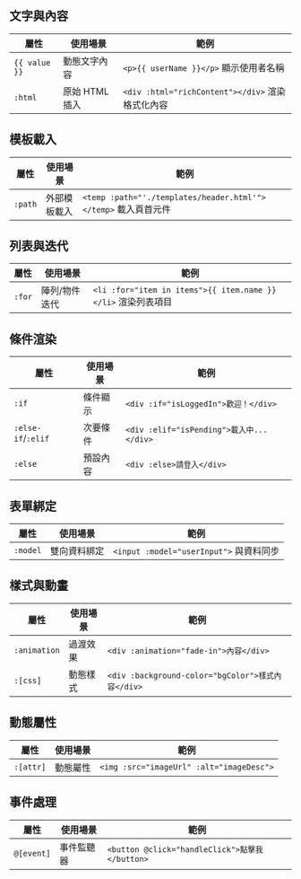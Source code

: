 ## 文字與內容
| 屬性 | 使用場景 | 範例 |
|-----------|----------|---------|
| `{{ value }}` | 動態文字內容 | `<p>{{ userName }}</p>` 顯示使用者名稱 |
| `:html` | 原始 HTML 插入 | `<div :html="richContent"></div>` 渲染格式化內容 |

## 模板載入
| 屬性 | 使用場景 | 範例 |
|-----------|----------|---------|
| `:path` | 外部模板載入 | `<temp :path="'./templates/header.html'"></temp>` 載入頁首元件 |

## 列表與迭代
| 屬性 | 使用場景 | 範例 |
|-----------|----------|---------|
| `:for` | 陣列/物件迭代 | `<li :for="item in items">{{ item.name }}</li>` 渲染列表項目 |

## 條件渲染
| 屬性 | 使用場景 | 範例 |
|-----------|----------|---------|
| `:if` | 條件顯示 | `<div :if="isLoggedIn">歡迎！</div>` |
| `:else-if`/`:elif` | 次要條件 | `<div :elif="isPending">載入中...</div>` |
| `:else` | 預設內容 | `<div :else>請登入</div>` |

## 表單綁定
| 屬性 | 使用場景 | 範例 |
|-----------|----------|---------|
| `:model` | 雙向資料綁定 | `<input :model="userInput">` 與資料同步 |

## 樣式與動畫
| 屬性 | 使用場景 | 範例 |
|-----------|----------|---------|
| `:animation` | 過渡效果 | `<div :animation="fade-in">內容</div>` |
| `:[css]` | 動態樣式 | `<div :background-color="bgColor">樣式內容</div>` |

## 動態屬性
| 屬性 | 使用場景 | 範例 |
|-----------|----------|---------|
| `:[attr]` | 動態屬性 | `<img :src="imageUrl" :alt="imageDesc">` |

## 事件處理
| 屬性 | 使用場景 | 範例 |
|-----------|----------|---------|
| `@[event]` | 事件監聽器 | `<button @click="handleClick">點擊我</button>` |